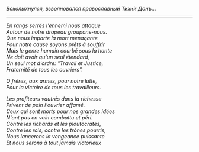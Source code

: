 _Всколыхнулся, взволновался православный Тихий Донъ..._  

--------

_En rangs serrés l'ennemi nous attaque  
Autour de notre drapeau groupons-nous.  
Que nous importe la mort menaçante  
Pour notre cause soyons prêts à souffrir  
Mais le genre humain courbé sous la honte  
Ne doit avoir qu'un seul étendard,  
Un seul mot d'ordre: "Travail et Justice,  
Fraternité de tous les ouvriers"._  

_O frères, aux armes, pour notre lutte,  
Pour la victoire de tous les travailleurs._  

_Les profiteurs vautrés dans la richesse  
Privent de pain l'ouvrier affamé.  
Ceux qui sont morts pour nos grandes idées  
N'ont pas en vain combattu et péri.  
Contre les richards et les ploutocrates,  
Contre les rois, contre les trônes pourris,  
Nous lancerons la vengeance puissante  
Et nous serons à tout jamais victorieux_  

